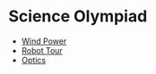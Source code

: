 # Science Olympiad

- [Wind Power](wind-power/index.md)
- [Robot Tour](robot-tour/index.md)
- [Optics](optics/index.md)
